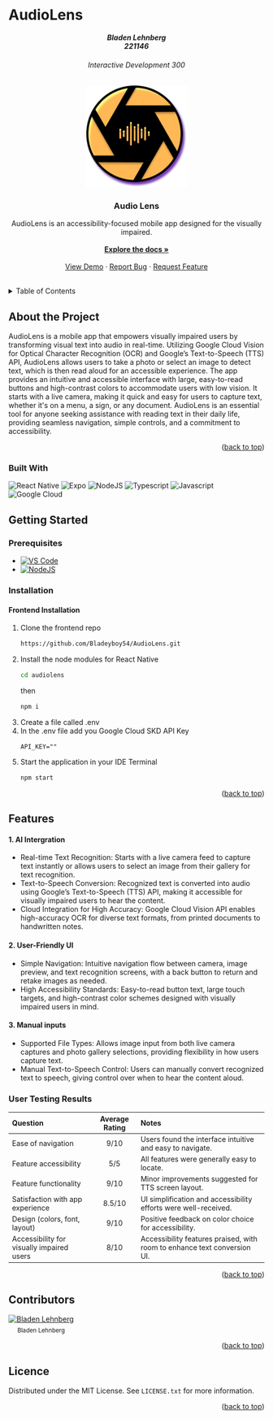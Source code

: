 # AudioLens
 
<a id="readme-top"></a>
<h5 align="center" style="padding:0;margin:0;">Bladen Lehnberg</h5>
<h5 align="center" style="padding:0;margin:0;">221146</h5>
<h6 align="center">Interactive Development 300</h6>
<div align="center">
  <a href="https://github.com/Bladeyboy54/AudioLens">
    <img src="Readme-Assets/Logo-notext.png" alt="AudioLens" width="200" height="auto">
  </a>

  <h3 align="center">Audio Lens </h3>

  <p align="center">
    AudioLens is an accessibility-focused mobile app designed for the visually impaired.
    <br />
    <br />
    <a href="https://github.com/Bladeyboy54/AudioLens/tree/main/audiolens"><strong>Explore the docs »</strong></a>
    <br />
    <br />
    <a href="https://youtu.be/Aze9V55X3bk">View Demo</a>
    ·
    <a href="bug report link">Report Bug</a>
    ·
    <a href="Maybe">Request Feature</a>
  </p>
  <br />
</div>


<details>
  <summary>Table of Contents</summary>
  <ol>
    <li>
      <a href="#about-the-project">About The Project</a>
      <ul>
        <li><a href="#built-with">Built With</a></li>
      </ul>
    </li>
    <li>
      <a href="#getting-started">Getting Started</a>
      <ul>
        <li><a href="#prerequisites">Prerequisites</a></li>
        <li><a href="#installation">Installation</a>
          <ul>
            <li><a href="#frontend-installation">Front-end Installation</a></li>
          </ul>
        </li>
      </ul>
    </li>
    <li><a href="#features">Features</a></li>
    <li><a href="#contributors">Contributors</a></li>
    <li><a href="#license">License</a></li>
    
  </ol>
</details>



## About the Project


AudioLens is a mobile app that empowers visually impaired users by transforming visual text into audio in real-time. Utilizing Google Cloud Vision for Optical Character Recognition (OCR) and Google’s Text-to-Speech (TTS) API, AudioLens allows users to take a photo or select an image to detect text, which is then read aloud for an accessible experience. The app provides an intuitive and accessible interface with large, easy-to-read buttons and high-contrast colors to accommodate users with low vision. It starts with a live camera, making it quick and easy for users to capture text, whether it's on a menu, a sign, or any document. AudioLens is an essential tool for anyone seeking assistance with reading text in their daily life, providing seamless navigation, simple controls, and a commitment to accessibility.

<p align="right">(<a href="#readme-top">back to top</a>)</p>


### Built With

![React Native](https://img.shields.io/badge/react_native-%2320232a.svg?style=for-the-badge&logo=react&logoColor=%2361DAFB)
![Expo](https://img.shields.io/badge/expo-1C1E24?style=for-the-badge&logo=expo&logoColor=#D04A37)
![NodeJS](https://img.shields.io/badge/Node%20js-339933?style=for-the-badge&logo=nodedotjs&logoColor=white)
![Typescript](https://img.shields.io/badge/TypeScript-007ACC?style=for-the-badge&logo=typescript&logoColor=white)
![Javascript](https://img.shields.io/badge/JavaScript-323330?style=for-the-badge&logo=javascript&logoColor=F7DF1E)
![Google Cloud](https://img.shields.io/badge/GoogleCloud-%234285F4.svg?style=for-the-badge&logo=google-cloud&logoColor=white)


## Getting Started

### Prerequisites

- [![VS Code](https://img.shields.io/badge/Visual_Studio_Code-0078D4?style=for-the-badge&logo=visual%20studio%20code&logoColor=white)](https://code.visualstudio.com/)
- [![NodeJS](https://img.shields.io/badge/Node%20js-339933?style=for-the-badge&logo=nodedotjs&logoColor=white)](https://nodejs.org/en/download/prebuilt-installer/current)


### Installation

   #### Frontend Installation
1. Clone the frontend repo
   ```sh
   https://github.com/Bladeyboy54/AudioLens.git
   ```
2. Install the node modules for React Native
   ```sh
   cd audiolens
   ```
   then
   ```sh
   npm i
   ```
3. Create a file called .env
4. In the .env file add you Google Cloud SKD API Key
   ```env
   API_KEY=""
   ```
5. Start the application in your IDE Terminal
   ```sh
   npm start
   ```
   

   

   
<p align="right">(<a href="#readme-top">back to top</a>)</p>

## Features
#### 1. AI Intergration 
- Real-time Text Recognition: Starts with a live camera feed to capture text instantly or allows users to select an image from their gallery for text recognition.
- Text-to-Speech Conversion: Recognized text is converted into audio using Google’s Text-to-Speech (TTS) API, making it accessible for visually impaired users to hear the content.
- Cloud Integration for High Accuracy: Google Cloud Vision API enables high-accuracy OCR for diverse text formats, from printed documents to handwritten notes.
  
#### 2. User-Friendly UI
- Simple Navigation: Intuitive navigation flow between camera, image preview, and text recognition screens, with a back button to return and retake images as needed.
- High Accessibility Standards: Easy-to-read button text, large touch targets, and high-contrast color schemes designed with visually impaired users in mind.

#### 3. Manual inputs
- Supported File Types: Allows image input from both live camera captures and photo gallery selections, providing flexibility in how users capture text.
- Manual Text-to-Speech Control: Users can manually convert recognized text to speech, giving control over when to hear the content aloud.


### User Testing Results
| Question                                  | Average Rating | Notes                                                                    |
| :---------------------------------------- | :------------: | :----------------------------------------------------------------------- |
| Ease of navigation                        |   9/10         | Users found the interface intuitive and easy to navigate.                |
| Feature accessibility                     |   5/5          | All features were generally easy to locate.                              |
| Feature functionality                     |  9/10          | Minor improvements suggested for TTS screen layout.                      |
| Satisfaction with app experience          |  8.5/10        | UI simplification and accessibility efforts were well-received.          |
| Design (colors, font, layout)             |  9/10          | Positive feedback on color choice for accessibility.                     |
| Accessibility for visually impaired users |  8/10          | Accessibility features praised, with room to enhance text conversion UI. |

<p align="right">(<a href="#readme-top">back to top</a>)</p>

## Contributors

<div style="display: flex; flex-direction: row ; justify-content: space-between;">
  <div style="text-align: center;">
    <a href="https://github.com/BladeyBoy54/AudioLens">
      <img src="https://github.com/BladeyBoy54.png" alt="Bladen Lehnberg" width="100px">
    </a>
    <br>
    <sub>Bladen Lehnberg</sub>
  </div>
</div>

<p align="right">(<a href="#readme-top">back to top</a>)</p>

## Licence

Distributed under the MIT License. See `LICENSE.txt` for more information.

<p align="right">(<a href="#readme-top">back to top</a>)</p>

